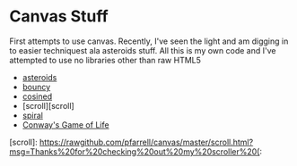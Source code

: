 # Canvas Stuff

First attempts to use canvas. Recently, I've seen the light and am digging in to easier techniquest ala asteroids stuff.
All this is my own code and I've attempted to use no libraries other than raw HTML5

* [asteroids](http://rawgithub.com/pfarrell/life/master/asteroids.html)
* [bouncy](http://rawgithub.com/pfarrell/life/master/bouncy.html)
* [cosined](http://rawgithub.com/pfarrell/life/master/cosined.html)
* [scroll][scroll]
* [spiral](http://rawgithub.com/pfarrell/life/master/sprial.html)
* [Conway's Game of Life](http://rawgithub.com/pfarrell/life/master/gol.html)


[scroll]: https://rawgithub.com/pfarrell/canvas/master/scroll.html?msg=Thanks%20for%20checking%20out%20my%20scroller%20(:
